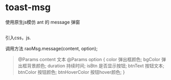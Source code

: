 # toast-msg
使用原生js模仿 ant 的 message 弹窗

##
引入css，js.

调用方法 raoMsg.message(content, option);

> @Params content 文本
> @Params option {
  color 弹出框颜色;
  bgColor 弹出框背景颜色;
  duration 持续时间;
  isBtn 是否显示按钮;
  btnText 按钮文本;
  btnColor 按钮颜色;
  btnHoverColor 按钮hover颜色;
}
